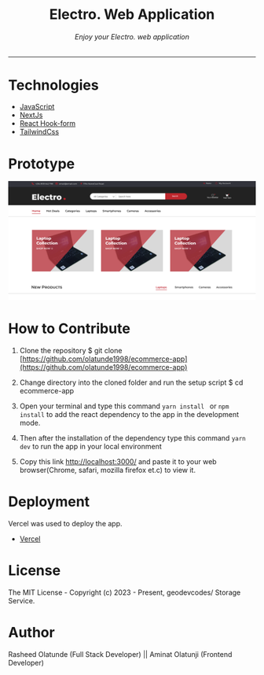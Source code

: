<div align="center">
<h1>Electro. Web Application</h1>
<h6><i>Enjoy your Electro. web application</i></h6>
<hr />
</div>

# Technologies 

 + [JavaScript](https://javascript.info/) 
 + [NextJs](https://nextjs.org/)
 + [React Hook-form](https://react-hook-form.com/) 
 + [TailwindCss](https://tailwindcss.com/) 



# Prototype
![Minion](public/images/ecommerce-prototype.png)
 
# How to Contribute

1. Clone the repository 
$ git clone [https://github.com/olatunde1998/ecommerce-app](https://github.com/olatunde1998/ecommerce-app)

2. Change directory into the cloned folder and run the setup script
$ cd ecommerce-app

3. Open your terminal and type this command `yarn install ` or `npm install` to add the react dependency to the app in the development mode.

4. Then after the installation of the  dependency type this command  `yarn dev` to run the app in your local environment 

5. Copy this link [http://localhost:3000/](http://localhost:3000/) and paste it to your web browser(Chrome, safari, mozilla firefox et.c) to view it.


# Deployment
Vercel was used to deploy the app. 
 + [Vercel](https://vercel.com/dashboard)

# License
The MIT License - Copyright (c) 2023 - Present, geodevcodes/  Storage Service.

# Author
Rasheed Olatunde (Full Stack Developer) || Aminat Olatunji (Frontend Developer)
